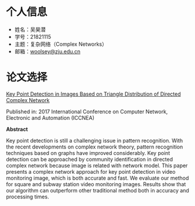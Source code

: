 # 个人信息
- 姓名：吴昊潜
- 学号：21821115
- 主题：复杂网络（Complex Networks）
- 邮箱：woolsey@zju.edu.cn

# 论文选择

[Key Point Detection in Images Based on Triangle Distribution of Directed Complex Network](https://ieeexplore.ieee.org/document/8128567)

Published in: 2017 International Conference on Computer Network, Electronic and Automation (ICCNEA)

**Abstract**

Key point detection is still a challenging issue in pattern recognition. With the recent developments on complex network theory, pattern recognition techniques based on graphs have improved considerably. Key point detection can be approached by community identification in directed complex network because image is related with network model. This paper presents a complex network approach for key point detection in video monitoring image, which is both accurate and fast. We evaluate our method for square and subway station video monitoring images. Results show that our algorithm can outperform other traditional method both in accuracy and processing times.

